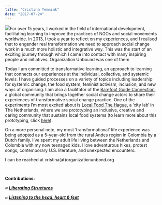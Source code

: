 ```yaml
---
title: "Cristina Temmink"
date: "2017-07-24"
---
```


![](https://organizationunbound.org/wp-content/uploads/2010/02/CristinaTemmink3.png)For over 15 years, I worked in the field of international development, facilitating learning to improve the practices of NGOs and social movements worldwide. In 2013, I took a year to reflect on my experiences, and I realised that to engender real transformation we need to approach social change work in a much more holistic and integrative way. This was the start of an exciting journey through which I came into contact with many inspiring people and initiatives. Organization Unbound was one of them.

Today I am committed to transformative learning, an approach to learning that connects our experiences at the individual, collective, and systemic levels. I have guided processes on a variety of topics including leadership for systemic change, the food system, feminist activism, inclusion, and new ways of organising. I am also a facilitator of the [Barefoot Guide Connection](http://www.barefootguide.org/), a global community that brings together social change actors to share their experiences of transformative social change practice. One of the experiments I’m most excited about is [Local Food The Hague](https://www.facebook.com/Lekkernassuh/), a ‘city lab’ in The Netherlands, where we are prototyping an inclusive, creative and caring community that sustains local food systems (to learn more about this prototyping, click [here](http://transgressivelearning.org/2017/04/19/sustainable-food-systems-sharing-based-economies/)).

On a more personal note, my most ‘transformational’ life experience was being adopted as a 5-year-old from the rural Andes region in Colombia by a Dutch family. I’ve spent my adult life living between the Netherlands and Colombia with my now teenaged kids. I love adventurous hikes, protest songs, contemporary U.S. literature, and unexpected encounters.

I can be reached at cristina(at)organizationunbond.org

 

**Contributions:**

_**≈ [Liberating Structures](https://organizationunbound.org/expressive-change/liberating-structures-2/)**_

_**≈ [Listening to the head, heart & feet](https://organizationunbound.org/expressive-change/listening-to-the-head-heart-feet/)**_
